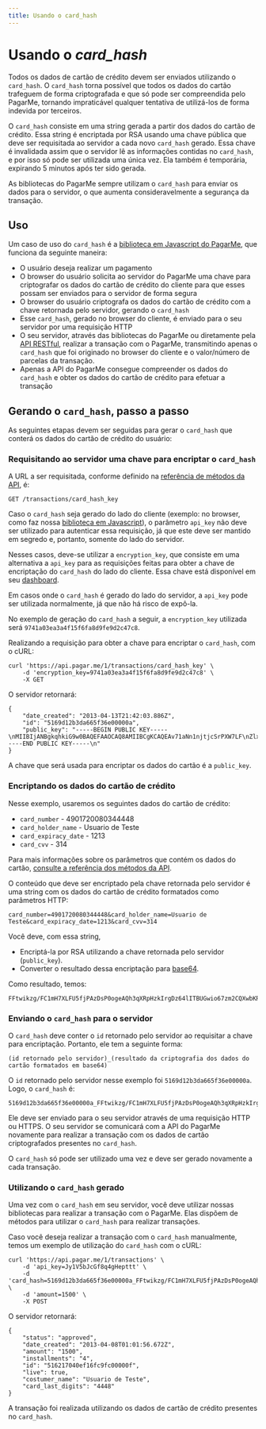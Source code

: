 ```yaml
---
title: Usando o card_hash
---
```


# Usando o *card_hash*

Todos os dados de cartão de crédito devem ser enviados utilizando o `card_hash`. O `card_hash` torna possível que todos os dados do cartão trafeguem de forma criptografada e que só pode ser compreendida pelo PagarMe, tornando impraticável qualquer tentativa de utilizá-los de forma indevida por terceiros.

O `card_hash` consiste em uma string gerada a partir dos dados do cartão de crédito. Essa string é encriptada por RSA usando uma chave pública que deve ser requisitada ao servidor a cada novo `card_hash` gerado. Essa chave é invalidada assim que o servidor lê as informações contidas no `card_hash`, e por isso só pode ser utilizada uma única vez. Ela também é temporária, expirando 5 minutos após ter sido gerada.

As bibliotecas do PagarMe sempre utilizam o `card_hash` para enviar os dados para o servidor, o que aumenta consideravelmente a segurança da transação.

## Uso

Um caso de uso do `card_hash` é a [biblioteca em Javascript do PagarMe](/apis/javascript), que funciona da seguinte maneira:

- O usuário deseja realizar um pagamento
- O browser do usuário solicita ao servidor do PagarMe uma chave para criptografar os dados do cartão de crédito do cliente para que esses possam ser enviados para o servidor de forma segura
- O browser do usuário criptografa os dados do cartão de crédito com a chave retornada pelo servidor, gerando o `card_hash`
- Esse `card_hash`, gerado no browser do cliente, é enviado para o seu servidor por uma requisição HTTP
- O seu servidor, através das bibliotecas do PagarMe ou diretamente pela [API RESTful](/restful-api/methods), realizar a transação com o PagarMe, transmitindo apenas o `card_hash` que foi originado no browser do cliente e o valor/número de parcelas da transação.
- Apenas a API do PagarMe consegue compreender os dados do `card_hash` e obter os dados do cartão de crédito para efetuar a transação

## Gerando o `card_hash`, passo a passo

As seguintes etapas devem ser seguidas para gerar o `card_hash` que conterá os dados do cartão de crédito do usuário:

### Requisitando ao servidor uma chave para encriptar o `card_hash`

A URL a ser requisitada, conforme definido na [referência de métodos da API](/restful-api/methods), é:

	GET /transactions/card_hash_key

Caso o `card_hash` seja gerado do lado do cliente (exemplo: no browser, como faz nossa [biblioteca em Javascript](/apis/javascript)), o parâmetro `api_key` não deve ser utilizado para autenticar essa requisição, já que este deve ser mantido em segredo e, portanto, somente do lado do servidor.

Nesses casos, deve-se utilizar a `encryption_key`, que consiste em uma alternativa a `api_key` para as requisições feitas para obter a chave de encriptação do `card_hash` do lado do cliente. Essa chave está disponível em seu [dashboard](https://dashboard.pagar.me/).

Em casos onde o `card_hash` é gerado do lado do servidor, a `api_key` pode ser utilizada normalmente, já que não há risco de expô-la.

No exemplo de geração do `card_hash` a seguir, a `encryption_key` utilizada será `9741a03ea3a4f15f6fa8d9fe9d2c47c8`.

Realizando a requisição para obter a chave para encriptar o `card_hash`, com o cURL:

<pre><code data-language="shell">curl 'https://api.pagar.me/1/transactions/card_hash_key' \
    -d 'encryption_key=9741a03ea3a4f15f6fa8d9fe9d2c47c8' \
    -X GET 
</code></pre>

O servidor retornará: 

<pre><code data-language="javascript">{
    "date_created": "2013-04-13T21:42:03.886Z",
    "id": "5169d12b3da665f36e00000a",
    "public_key": "-----BEGIN PUBLIC KEY-----\nMIIBIjANBgkqhkiG9w0BAQEFAAOCAQ8AMIIBCgKCAQEAv71aNn1njtjcSrPXW7LF\nZlxajpBht/jq/+pl77eiZEVyNnP1nHlmkM4ufZmZQF7Q8seTUEBjR2PjoocCrFsP\nsu9+ITFnqAqlYmAVXKFf/gCCQfPDfhsavQXVauDAHXyl/69ooWIMUrYmCmxpZfSU\ne9E/4dl7sUg1ywllU8EpMKIn8Zd7blk49pNZ8I2FlkLRLk3yS9JXDIe8dAZLHoZP\nyT1c/5p1czLoB7Q9k5ic2A4ZM3cwCVkbIKC4wEmFuQCQx4tu1J96kvXhVLYoZlvV\n6+u8apFpFQVpTAK71IVYJbTQjHHty1qtZMImw42YM0kFz0GqhfQk3LKziBDX/FHq\nRQIDAQAB\n-----END PUBLIC KEY-----\n"
}</code></pre>

A chave que será usada para encriptar os dados do cartão é a `public_key`.

### Encriptando os dados do cartão de crédito

Nesse exemplo, usaremos os seguintes dados do cartão de crédito:

- `card_number` - 4901720080344448
- `card_holder_name` - Usuario de Teste
- `card_expiracy_date` - 1213
- `card_cvv` - 314

Para mais informações sobre os parâmetros que contém os dados do cartão, [consulte a referência dos métodos da API](/restful-api/methods).

O conteúdo que deve ser encriptado pela chave retornada pelo servidor é uma string com os dados do cartão de crédito formatados como parâmetros HTTP:

<pre><code data-language="html">card_number=4901720080344448&card_holder_name=Usuario de Teste&card_expiracy_date=1213&card_cvv=314</code></pre>

Você deve, com essa string,

- Encriptá-la por RSA utilizando a chave retornada pelo servidor (`public_key`).
- Converter o resultado dessa encriptação para [base64](http://en.wikipedia.org/wiki/Base64).

Como resultado, temos:

	FFtwikzg/FC1mH7XLFU5fjPAzDsP0ogeAQh3qXRpHzkIrgDz64lITBUGwio67zm2CQXwbKRjGdRi5J1xFNpQLWnxQsUJAQELcTSGaGtF6RGSu6sq1stp8OLRSNG7wp+xGe8poqxw4S1gOL5JYO7XZp/Uz7rTpKXh3IcRshmX36hh66J6+7l5j0803cGIfMZu3T7nbMjQYIf+yLi8r0O6vL9DQPmqSZ9FBerqFGxWHrxScneaaMVzMpNX/5eneqveVBt88RccytyJG5+HYRHcRyKIbLfmX48L/C22HJeAm3PyzehGHdOmDcsxPtVB+Fgq7SDuB4tHWBT8j6wihOO7ww==

### Enviando o `card_hash` para o servidor

O `card_hash` deve conter o `id` retornado pelo servidor ao requisitar a chave para encriptação. Portanto, ele tem a seguinte forma:

	(id retornado pelo servidor)_(resultado da criptografia dos dados do cartão formatados em base64)

O `id` retornado pelo servidor nesse exemplo foi `5169d12b3da665f36e00000a`. Logo, o `card_hash` é:

	5169d12b3da665f36e00000a_FFtwikzg/FC1mH7XLFU5fjPAzDsP0ogeAQh3qXRpHzkIrgDz64lITBUGwio67zm2CQXwbKRjGdRi5J1xFNpQLWnxQsUJAQELcTSGaGtF6RGSu6sq1stp8OLRSNG7wp+xGe8poqxw4S1gOL5JYO7XZp/Uz7rTpKXh3IcRshmX36hh66J6+7l5j0803cGIfMZu3T7nbMjQYIf+yLi8r0O6vL9DQPmqSZ9FBerqFGxWHrxScneaaMVzMpNX/5eneqveVBt88RccytyJG5+HYRHcRyKIbLfmX48L/C22HJeAm3PyzehGHdOmDcsxPtVB+Fgq7SDuB4tHWBT8j6wihOO7ww==

Ele deve ser enviado para o seu servidor através de uma requisição HTTP ou HTTPS. O seu servidor se comunicará com a API do PagarMe novamente para realizar a transação com os dados de cartão criptografados presentes no `card_hash`.

O `card_hash` só pode ser utilizado uma vez e deve ser gerado novamente a cada transação.

### Utilizando o `card_hash` gerado

Uma vez com o `card_hash` em seu servidor, você deve utilizar nossas bibliotecas para realizar a transação com o PagarMe. Elas dispõem de métodos para utilizar o `card_hash` para realizar transações.

Caso você deseja realizar a transação com o `card_hash` manualmente, temos um exemplo de utilização do `card_hash` com o cURL:

<pre><code data-language="shell">curl 'https://api.pagar.me/1/transactions' \
    -d 'api_key=Jy1V5bJcGf8q4gHepttt' \
    -d 'card_hash=5169d12b3da665f36e00000a_FFtwikzg/FC1mH7XLFU5fjPAzDsP0ogeAQh3qXRpHzkIrgDz64lITBUGwio67zm2CQXwbKRjGdRi5J1xFNpQLWnxQsUJAQELcTSGaGtF6RGSu6sq1stp8OLRSNG7wp+xGe8poqxw4S1gOL5JYO7XZp/Uz7rTpKXh3IcRshmX36hh66J6+7l5j0803cGIfMZu3T7nbMjQYIf+yLi8r0O6vL9DQPmqSZ9FBerqFGxWHrxScneaaMVzMpNX/5eneqveVBt88RccytyJG5+HYRHcRyKIbLfmX48L/C22HJeAm3PyzehGHdOmDcsxPtVB+Fgq7SDuB4tHWBT8j6wihOO7ww==' \
    -d 'amount=1500' \
    -X POST 
</code></pre>

O servidor retornará:

<pre><code data-language="javascript">{
    "status": "approved",
    "date_created": "2013-04-08T01:01:56.672Z",
    "amount": "1500",
    "installments": "4",
    "id": "516217040ef16fc9fc00000f",
    "live": true,
    "costumer_name": "Usuario de Teste",
    "card_last_digits": "4448"
}</code></pre>

A transação foi realizada utilizando os dados de cartão de crédito presentes no `card_hash`.

